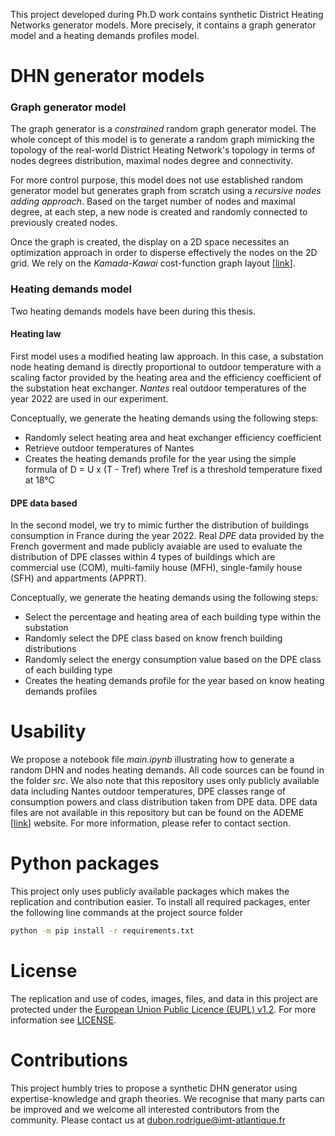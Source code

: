 This project developed during Ph.D work contains synthetic District Heating Networks generator models. More precisely, it contains a graph generator model and a heating demands profiles model.

# DHN generator models

### **Graph generator model**

The graph generator is a *constrained* random graph generator model. The whole concept of this model is to generate a random graph mimicking the topology of the real-world District Heating Network's topology in terms of nodes degrees distribution, maximal nodes degree and connectivity.

For more control purpose, this model does not use established random generator model but generates graph from scratch using a *recursive nodes adding approach*. Based on the target number of nodes and maximal degree, at each step, a new node is created and randomly connected to previously created nodes.

Once the graph is created, the display on a 2D space necessites an optimization approach in order to disperse effectively the nodes on the 2D grid. We rely on the *Kamada-Kawai* cost-function graph layout [[link](https://arxiv.org/pdf/1508.05312)].


### **Heating demands model**

Two heating demands models have been during this thesis. 

#### Heating law

First model uses a modified heating law approach. In this case, a substation node heating demand is directly proportional to outdoor temperature with a scaling factor provided by the heating area and the efficiency coefficient of the substation heat exchanger. *Nantes* real outdoor temperatures of the year 2022 are used in our experiment.

Conceptually, we generate the heating demands using the following steps:

- Randomly select heating area and heat exchanger efficiency coefficient
- Retrieve outdoor temperatures of Nantes 
- Creates the heating demands profile for the year using the simple formula of D = U x (T - Tref) where Tref is a threshold temperature fixed at 18°C

#### DPE data based

In the second model, we try to mimic further the distribution of buildings consumption in France during the year 2022. Real *DPE* data provided by the French goverment and made publicly avaiable are used to evaluate the distribution of DPE classes within 4 types of buildings which are commercial use (COM), multi-family house (MFH), single-family house (SFH) and appartments (APPRT). 

Conceptually, we generate the heating demands using the following steps:

- Select the percentage and heating area of each building type within the substation
- Randomly select the DPE class based on know french building distributions
- Randomly select the energy consumption value based on the DPE class of each building type
- Creates the heating demands profile for the year based on know heating demands profiles

# Usability

We propose a notebook file *main.ipynb* illustrating how to generate a random DHN and nodes heating demands. All code sources can be found in the folder *src*. We also note that this repository uses only publicly available data including Nantes outdoor temperatures, DPE classes range of consumption powers and class distribution taken from DPE data. DPE data files are not available in this repository but can be found on the ADEME [[link](https://www.ademe.fr/)] website. For more information, please refer to contact section.


# Python packages

This project only uses publicly available packages which makes the replication and contribution easier. To install all required packages, enter the following line commands at the project source folder

```bash
python -m pip install -r requirements.txt
``` 

# License

The replication and use of codes, images, files, and data in this project are protected under the [European Union Public Licence (EUPL) v1.2](https://joinup.ec.europa.eu/page/eupl-text-11-12).
For more information see [LICENSE](LICENSE).


# Contributions

This project humbly tries to propose a synthetic DHN generator using expertise-knowledge and graph theories. We recognise that many parts can be improved and we welcome all interested contributors from the community. Please contact us at dubon.rodrigue@imt-atlantique.fr